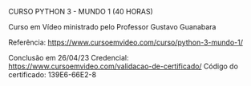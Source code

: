 CURSO PYTHON 3 - MUNDO 1 (40 HORAS)

Curso em Vídeo ministrado pelo Professor Gustavo Guanabara

Referência: https://www.cursoemvideo.com/curso/python-3-mundo-1/

Conclusão em 26/04/23
Credencial: https://www.cursoemvideo.com/validacao-de-certificado/
Código do certificado: 139E6-66E2-8

